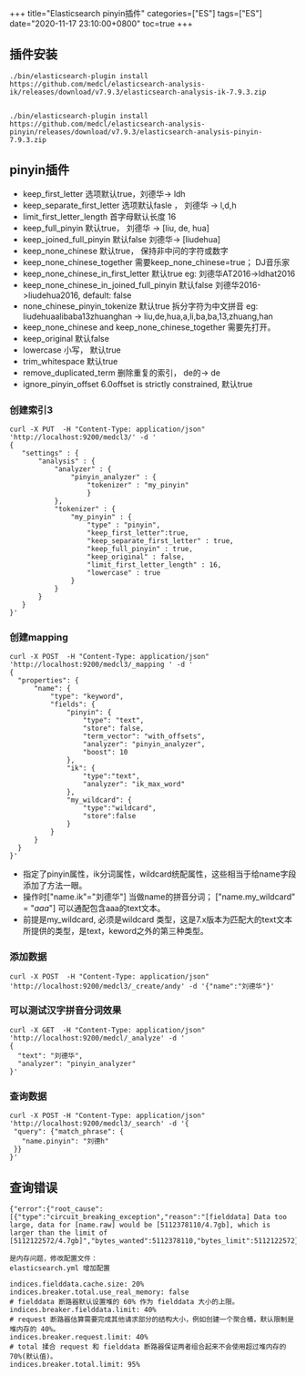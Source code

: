 +++
title="Elasticsearch pinyin插件"
categories=["ES"] 
tags=["ES"] 
date="2020-11-17 23:10:00+0800"
toc=true
+++



## 插件安装

```
./bin/elasticsearch-plugin install https://github.com/medcl/elasticsearch-analysis-ik/releases/download/v7.9.3/elasticsearch-analysis-ik-7.9.3.zip


./bin/elasticsearch-plugin install https://github.com/medcl/elasticsearch-analysis-pinyin/releases/download/v7.9.3/elasticsearch-analysis-pinyin-7.9.3.zip

```

## pinyin插件
- keep_first_letter  选项默认true，刘德华-> ldh
- keep_separate_first_letter  选项默认fasle ，  刘德华 -> l,d,h
- limit_first_letter_length 首字母默认长度 16
- keep_full_pinyin  默认true， 刘德华 -> [liu, de, hua]
- keep_joined_full_pinyin 默认false 刘德华-> [liudehua]
- keep_none_chinese 默认true， 保持非中问的字符或数字
- keep_none_chinese_together  需要keep_none_chinese=true； DJ音乐家
- keep_none_chinese_in_first_letter  默认true    eg: 刘德华AT2016->ldhat2016
- keep_none_chinese_in_joined_full_pinyin  默认false 刘德华2016->liudehua2016, default: false
- none_chinese_pinyin_tokenize 默认true 拆分字符为中文拼音 eg: liudehuaalibaba13zhuanghan -> liu,de,hua,a,li,ba,ba,13,zhuang,han
 - keep_none_chinese and keep_none_chinese_together 需要先打开。
- keep_original  默认false
- lowercase  小写， 默认true
- trim_whitespace  默认true
- remove_duplicated_term  删除重复的索引， de的-> de
- ignore_pinyin_offset 6.0offset is strictly constrained, 默认true




### 创建索引3

```
curl -X PUT  -H "Content-Type: application/json" 'http://localhost:9200/medcl3/' -d '
{
   "settings" : {
       "analysis" : {
           "analyzer" : {
               "pinyin_analyzer" : {
                   "tokenizer" : "my_pinyin"
                   }
           },
           "tokenizer" : {
               "my_pinyin" : {
                   "type" : "pinyin",
                   "keep_first_letter":true,
                   "keep_separate_first_letter" : true,
                   "keep_full_pinyin" : true,
                   "keep_original" : false,
                   "limit_first_letter_length" : 16,
                   "lowercase" : true
               }
           }
       }
   }
}'
```

### 创建mapping

```
curl -X POST  -H "Content-Type: application/json" 'http://localhost:9200/medcl3/_mapping ' -d '
{
  "properties": {
      "name": {
          "type": "keyword",
          "fields": {
              "pinyin": {
                  "type": "text",
                  "store": false,
                  "term_vector": "with_offsets",
                  "analyzer": "pinyin_analyzer",
                  "boost": 10
              },
              "ik": {
	              "type":"text",
				  "analyzer": "ik_max_word"
              },
			  "my_wildcard": {
	              "type":"wildcard",
	              "store":false
              }
          }
      }
  }
}'
```
- 指定了pinyin属性，ik分词属性，wildcard统配属性，这些相当于给name字段添加了方法一眼。
- 操作时["name.ik"="刘德华"] 当做name的拼音分词； ["name.my_wildcard" = "*aaa*"] 可以通配包含aaa的text文本。
- 前提是my_wildcard, 必须是wildcard 类型，这是7.x版本为匹配大的text文本所提供的类型，是text，keword之外的第三种类型。

### 添加数据

```
curl -X POST  -H "Content-Type: application/json" 'http://localhost:9200/medcl3/_create/andy' -d '{"name":"刘德华"}'
```
### 可以测试汉字拼音分词效果

```
curl -X GET  -H "Content-Type: application/json" 'http://localhost:9200/medcl/_analyze' -d '
{
  "text": "刘德华",
  "analyzer": "pinyin_analyzer"
}'
```


### 查询数据

```
curl -X POST -H "Content-Type: application/json" 'http://localhost:9200/medcl3/_search' -d '{
 "query": {"match_phrase": {
   "name.pinyin": "刘德h"
 }}
}'
```

## 查询错误

```
{"error":{"root_cause":[{"type":"circuit_breaking_exception","reason":"[fielddata] Data too large, data for [name.raw] would be [5112378110/4.7gb], which is larger than the limit of [5112122572/4.7gb]","bytes_wanted":5112378110,"bytes_limit":5112122572}

是内存问题，修改配置文件：
elasticsearch.yml 增加配置

indices.fielddata.cache.size: 20%
indices.breaker.total.use_real_memory: false
# fielddata 断路器默认设置堆的 60% 作为 fielddata 大小的上限。
indices.breaker.fielddata.limit: 40%
# request 断路器估算需要完成其他请求部分的结构大小，例如创建一个聚合桶，默认限制是堆内存的 40%。
indices.breaker.request.limit: 40%
# total 揉合 request 和 fielddata 断路器保证两者组合起来不会使用超过堆内存的 70%(默认值)。
indices.breaker.total.limit: 95%
```